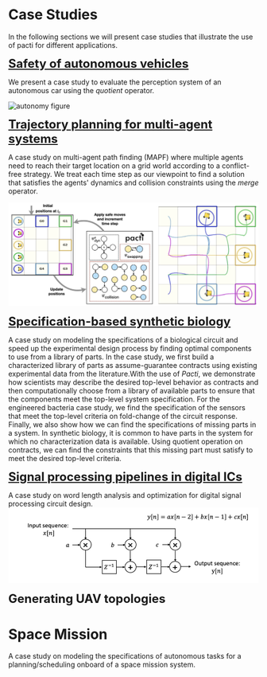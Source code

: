 # Case Studies
In the following sections we will present case studies that illustrate the use of pacti for different applications.

<font size="5">[**Safety of autonomous vehicles**](/pacti/_case_studies/evaluating_perception/saved_results/)</font>

We present a case study to evaluate the perception system of an autonomous car using the _quotient_ operator.

<img src="/pacti/_case_studies/evaluating_perception/imglib/autonomy-stack.png" alt= "autonomy figure" width="700"/>

<font size="5">[**Trajectory planning for multi-agent systems**](/pacti/_case_studies/multiagent_coordination/multiagent/)</font>

A case study on multi-agent path finding (MAPF) where multiple agents need to reach their target location on a grid world according to a conflict-free strategy.
We treat each time step as our viewpoint to find a solution that satisfies the agents' dynamics and collision constraints using the _merge_ operator.

<img src="https://github.com/FormalSystems/media/blob/main/case_studies/multiagent_coordination/multiagent_overview.png?raw=true" alt= "multiagent figure" width="700"/>

<font size="5">[**Specification-based synthetic biology**](/pacti/_case_studies/biocircuit_specifications/specification_based_synthetic_biology/)</font>

A case study on modeling the specifications of a biological circuit and speed up the experimental design process by finding optimal components to use from a library of parts. In the case study, we first build a characterized library of parts as assume-guarantee contracts using existing experimental data from the literature.With the use of _Pacti_, we demonstrate how scientists may describe the desired top-level behavior as contracts and then computationally choose from a library of available parts to ensure that the components meet the top-level system specification. For the engineered bacteria case study, we find the specification of the sensors that meet the top-level criteria on fold-change of the circuit response. Finally, we also show how we can find the specifications of missing parts in a system. In synthetic biology, it is common to have parts in the system for which no characterization data is available. Using quotient operation on contracts, we can find the constraints that this missing part must satisfy to meet the desired top-level criteria.

<font size="5">[**Signal processing pipelines in digital ICs**](/pacti/_case_studies/digital_signal_processing/dsp_wl/)</font>

A case study on word length analysis and optimization for digital signal processing circuit design.
<img src="https://github.com/FormalSystems/media/blob/main/case_studies/digital_signal_processing/digital_filter_flow.png?raw=True" alt= "DSP figure" width="700"/>

<font size="5">**Generating UAV topologies**</font>

# Space Mission

A case study on modeling the specifications of autonomous tasks for a planning/scheduling onboard of a space mission system.
